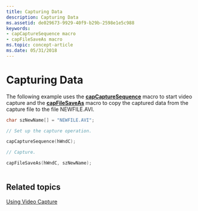 ```yaml
---
title: Capturing Data
description: Capturing Data
ms.assetid: de029673-9929-40f9-b29b-2598e1e5c988
keywords:
- capCaptureSequence macro
- capFileSaveAs macro
ms.topic: concept-article
ms.date: 05/31/2018
---
```


# Capturing Data

The following example uses the [**capCaptureSequence**](/windows/desktop/api/Vfw/nf-vfw-capcapturesequence) macro to start video capture and the [**capFileSaveAs**](/windows/desktop/api/Vfw/nf-vfw-capfilesaveas) macro to copy the captured data from the capture file to the file NEWFILE.AVI.


```C++
char szNewName[] = "NEWFILE.AVI";

// Set up the capture operation.

capCaptureSequence(hWndC); 

// Capture.

capFileSaveAs(hWndC, szNewName); 
 
```



## Related topics

<dl> <dt>

[Using Video Capture](using-video-capture.md)
</dt> </dl>

 

 




